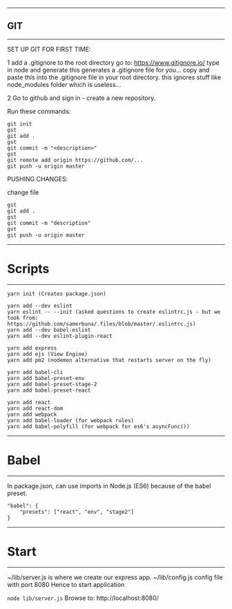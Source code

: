 
******************************************************************************************************************************        
## GIT
******************************************************************************************************************************

SET UP GIT FOR FIRST TIME:

1 add a .gitignore to the root directory
    go to: https://www.gitignore.io/
    type in node and generate
    this generates a .gitignore file for you...
    copy and paste this into the .gitignore file in your root directory.
    this ignores stuff like node_modules folder which is useless...


2 Go to github and sign in - create a new repository.

Run these commands:
```shell
git init    
gst    
git add .    
gst    
git commit -m "<description>"    
gst    
git remote add origin https://github.com/...
git push -u origin master
```

PUSHING CHANGES:

change file
```shell
gst
git add .
gst
git commit -m "description"
gst
git push -u origin master
```

******************************************************************************************************************************
# Scripts
******************************************************************************************************************************
```shell
yarn init (Creates package.json)

yarn add --dev eslint
yarn eslint -- --init (asked questions to create eslintrc.js - but we took from: https://github.com/samerbuna/.files/blob/master/.eslintrc.js)
yarn add --dev babel-eslint
yarn add --dev eslint-plugin-react

yarn add express
yarn add ejs (View Engine)
yarn add pm2 (nodemon alternative that restarts server on the fly)

yarn add babel-cli
yarn add babel-preset-env
yarn add babel-preset-stage-2
yarn add babel-preset-react

yarn add react
yarn add react-dom
yarn add webpack
yarn add babel-loader (for webpack rules)
yarn add babel-polyfill (for webpack for es6's asyncFunc())
```

******************************************************************************************************************************
# Babel
******************************************************************************************************************************

In package.json, can use imports in Node.js (ES6) because of the babel preset.

```shell
"babel": {
    "presets": ["react", "env", "stage2"]
}
```

******************************************************************************************************************************
# Start
******************************************************************************************************************************

~/lib/server.js is where we create our express app.
~/lib/config.js config file with port 8080 
Hence to start application

`node lib/server.js`
Browse to: http://localhost:8080/

